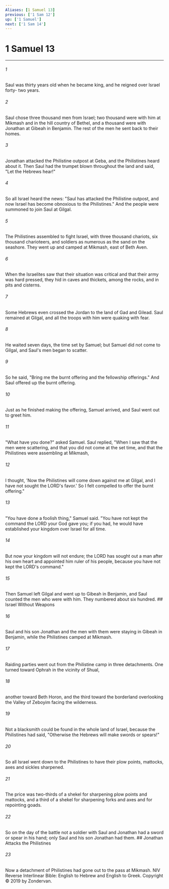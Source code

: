 ```yaml
---
Aliases: [1 Samuel 13]
previous: ['1 Sam 12']
up: ['1 Samuel']
next: ['1 Sam 14']
---
```

# 1 Samuel 13

***


###### 1 
Saul was thirty years old when he became king, and he reigned over Israel forty- two years. 

###### 2 
Saul chose three thousand men from Israel; two thousand were with him at Mikmash and in the hill country of Bethel, and a thousand were with Jonathan at Gibeah in Benjamin. The rest of the men he sent back to their homes. 

###### 3 
Jonathan attacked the Philistine outpost at Geba, and the Philistines heard about it. Then Saul had the trumpet blown throughout the land and said, "Let the Hebrews hear!" 

###### 4 
So all Israel heard the news: "Saul has attacked the Philistine outpost, and now Israel has become obnoxious to the Philistines." And the people were summoned to join Saul at Gilgal. 

###### 5 
The Philistines assembled to fight Israel, with three thousand chariots, six thousand charioteers, and soldiers as numerous as the sand on the seashore. They went up and camped at Mikmash, east of Beth Aven. 

###### 6 
When the Israelites saw that their situation was critical and that their army was hard pressed, they hid in caves and thickets, among the rocks, and in pits and cisterns. 

###### 7 
Some Hebrews even crossed the Jordan to the land of Gad and Gilead. Saul remained at Gilgal, and all the troops with him were quaking with fear. 

###### 8 
He waited seven days, the time set by Samuel; but Samuel did not come to Gilgal, and Saul's men began to scatter. 

###### 9 
So he said, "Bring me the burnt offering and the fellowship offerings." And Saul offered up the burnt offering. 

###### 10 
Just as he finished making the offering, Samuel arrived, and Saul went out to greet him. 

###### 11 
"What have you done?" asked Samuel. Saul replied, "When I saw that the men were scattering, and that you did not come at the set time, and that the Philistines were assembling at Mikmash, 

###### 12 
I thought, 'Now the Philistines will come down against me at Gilgal, and I have not sought the LORD's favor.' So I felt compelled to offer the burnt offering." 

###### 13 
"You have done a foolish thing," Samuel said. "You have not kept the command the LORD your God gave you; if you had, he would have established your kingdom over Israel for all time. 

###### 14 
But now your kingdom will not endure; the LORD has sought out a man after his own heart and appointed him ruler of his people, because you have not kept the LORD's command." 

###### 15 
Then Samuel left Gilgal and went up to Gibeah in Benjamin, and Saul counted the men who were with him. They numbered about six hundred. ## Israel Without Weapons 

###### 16 
Saul and his son Jonathan and the men with them were staying in Gibeah in Benjamin, while the Philistines camped at Mikmash. 

###### 17 
Raiding parties went out from the Philistine camp in three detachments. One turned toward Ophrah in the vicinity of Shual, 

###### 18 
another toward Beth Horon, and the third toward the borderland overlooking the Valley of Zeboyim facing the wilderness. 

###### 19 
Not a blacksmith could be found in the whole land of Israel, because the Philistines had said, "Otherwise the Hebrews will make swords or spears!" 

###### 20 
So all Israel went down to the Philistines to have their plow points, mattocks, axes and sickles sharpened. 

###### 21 
The price was two-thirds of a shekel for sharpening plow points and mattocks, and a third of a shekel for sharpening forks and axes and for repointing goads. 

###### 22 
So on the day of the battle not a soldier with Saul and Jonathan had a sword or spear in his hand; only Saul and his son Jonathan had them. ## Jonathan Attacks the Philistines 

###### 23 
Now a detachment of Philistines had gone out to the pass at Mikmash. NIV Reverse Interlinear Bible: English to Hebrew and English to Greek. Copyright © 2019 by Zondervan.
